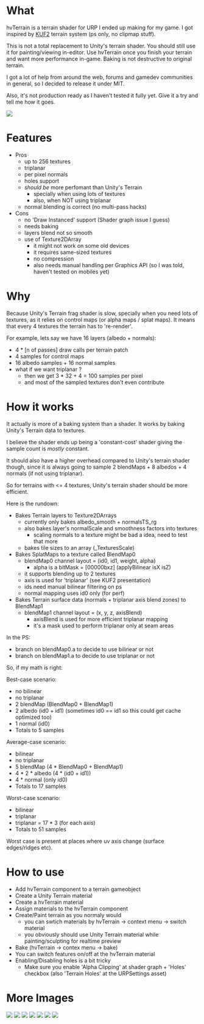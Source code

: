 # What
hvTerrain is a terrain shader for URP I ended up making for my game. I got inspired by [KUF2](https://www.slideshare.net/drandom/angel-cunadothe-terrain-of-kuf2) terrain system (ps only, no clipmap stuff).

This is not a total replacement to Unity's terrain shader. You should still use it for painting/viewing in-editor. Use hvTerrain once you finish your terrain and want more performance in-game. Baking is not destructive to original terrain.

I got a lot of help from around the web, forums and gamedev communities in general, so I decided to release it under MIT.

Also, it's not production ready as I haven't tested it fully yet. Give it a try and tell me how it goes.

![](blending.gif)

# Features
- Pros
    - up to 256 textures
    - triplanar
    - per pixel normals
    - holes support
    - *should be* more perfomant than Unity's Terrain
        - specially when using lots of textures
        - also, when NOT using triplanar
    - normal blending is correct (no multi-pass hacks)
- Cons
    - no 'Draw Instanced' support (Shader graph issue I guess)
    - needs baking
    - layers blend not so smooth
    - use of Texture2DArray
        - it might not work on some old devices
        - it requires same-sized textures
        - no compression
        - also needs manual handling per Graphics API (so I was told, haven't tested on mobiles yet)

# Why
Because Unity's Terrain frag shader is slow, specially when you need lots of textures, as it relies on control maps (or alpha maps / splat maps). It means that every 4 textures the terrain has to 're-render'.

For example, lets say we have 16 layers (albedo + normals):
- 4 * [n of passes] draw calls per terrain patch
- 4 samples for control maps
- 16 albedo samples + 16 normal samples
- what if we want triplanar ?
    - then we get 3 * 32 + 4 = 100 samples per pixel
    - and most of the sampled textures don't even contribute

# How it works
It actually is more of a baking system than a shader. It works by baking Unity's Terrain data to textures.

I believe the shader ends up being a 'constant-cost' shader giving the sample count is *mostly* constant.

It should also have a higher overhead compared to Unity's terrain shader though, since it is always going to sample 2 blendMaps + 8 albedos + 4 normals (if not using triplanar). 

So for terrains with <= 4 textures, Unity's terrain shader should be more efficient.

Here is the rundown:
- Bakes Terrain layers to Texture2DArrays
    - currently only bakes albedo_smooth + normalsTS_rg
    - also bakes layer's normalScale and smoothness factors into textures
        - scaling normals to a texture might be bad a idea, need to test that more
    - bakes tile sizes to an array (_TexturesScale)
- Bakes SplatMaps to a texture called BlendMap0
    - blendMap0 channel layout = (id0, id1, weight, alpha)
        - alpha is a bitMask = [00000bxz] (applyBilinear isX isZ)
    - it supports blending up to 2 textures
    - axis is used for 'triplanar' (see KUF2 presentation)
    - ids need manual bilinear filtering on ps
    - normal mapping uses id0 only (for perf)
- Bakes Terrain surface data (normals + triplanar axis blend zones) to BlendMap1
    - blendMap1 channel layout = (x, y, z, axisBlend)
        - axisBlend is used for more efficient triplanar mapping
        - it's a mask used to perform triplanar only at seam areas

In the PS:
- branch on blendMap0.a to decide to use bilinear or not
- branch on blendMap1.a to decide to use triplanar or not

So, if my math is right:

Best-case scenario:
- no bilinear
- no triplanar
- 2 blendMap (BlendMap0 + BlendMap1)
- 2 albedo (id0 + id1) (sometimes id0 == id1 so this could get cache optimized too)
- 1 normal (id0)
- Totals to 5 samples

Average-case scenario:
- bilinear
- no triplanar
- 5 blendMap (4 * BlendMap0 + BlendMap1)
- 4 * 2 * albedo (4 * (id0 + id1))
- 4 * normal (only id0)
- Totals to 17 samples

Worst-case scenario:
- bilinear
- triplanar
- triplanar = 17 * 3 (for each axis)
- Totals to 51 samples

Worst case is present at places where uv axis change (surface edges/ridges etc).

# How to use
- Add hvTerrain component to a terrain gameobject
- Create a Unity Terrain material
- Create a hvTerrain material
- Assign materials to the hvTerrain component
- Create/Paint terrain as you normaly would
    - you can swtich materials by hvTerrain -> context menu -> switch material
    - you obviously should use Unity Terrain material while painting/sculpting for realtime preview
- Bake (hvTerrain -> contex menu -> bake)
- You can switch features on/off at the hvTerrain material
- Enabling/Disabling holes is a bit tricky
    - Make sure you enable 'Alpha Clipping' at shader graph + 'Holes' checkbox (also 'Terrain Holes' at the URPSettings asset)

# More Images
![](showoff0.gif)
![](showoff1.gif)
![](triplanar.gif)
![](perPixelNormals0.gif)
![](perPixelNormals1.gif)
![](noPerfImpact.gif)
![](faster.gif)
